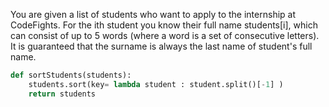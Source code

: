 You are given a list of students who want to apply to the internship at CodeFights. For the ith student you know their full name students[i], which can consist of up to 5 words (where a word is a set of consecutive letters). It is guaranteed that the surname is always the last name of student's full name.
```python
def sortStudents(students):
    students.sort(key= lambda student : student.split()[-1] )
    return students
```